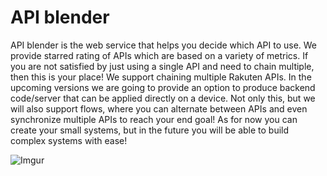 # API blender
API blender is the web service that helps you decide which API to use. We provide starred rating of APIs which are based on a variety of metrics. If you are not satisfied by just using a single API and need to chain multiple, then this is your place! We support chaining multiple Rakuten APIs. In the upcoming versions we are going to provide an option to produce backend code/server that can be applied directly on a device. Not only this, but we will also support flows, where you can alternate between APIs and even synchronize multiple APIs to reach your end goal! As for now you can create your small systems, but in the future you will be able to build complex systems with ease!

![Imgur](https://i.imgur.com/OkQ3vwV.gif)
